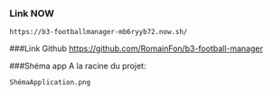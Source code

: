 ### Link NOW
    https://b3-footballmanager-mb6ryyb72.now.sh/

###Link Github
    https://github.com/RomainFon/b3-football-manager

###Shéma app
A la racine du projet:

    ShémaApplication.png
